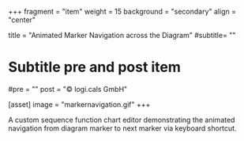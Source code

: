 +++
fragment = "item"
weight = 15
background = "secondary"
align = "center"

title = "Animated Marker Navigation across the Diagram"
#subtitle= ""

# Subtitle pre and post item
#pre = ""
post = "©  logi.cals GmbH"

[asset]
  image = "markernavigation.gif"
+++

A custom sequence function chart editor demonstrating the animated navigation from diagram marker to next marker via keyboard shortcut.

